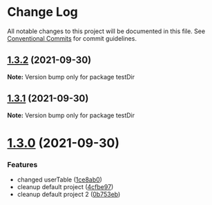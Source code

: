 # Change Log

All notable changes to this project will be documented in this file.
See [Conventional Commits](https://conventionalcommits.org) for commit guidelines.

## [1.3.2](https://github.com/knitesh/test-delete/compare/v1.3.1...v1.3.2) (2021-09-30)

**Note:** Version bump only for package testDir





## [1.3.1](https://github.com/knitesh/test-delete/compare/v1.3.0...v1.3.1) (2021-09-30)

**Note:** Version bump only for package testDir





# [1.3.0](https://github.com/knitesh/test-delete/compare/v1.0.0...v1.3.0) (2021-09-30)


### Features

* changed userTable ([1ce8ab0](https://github.com/knitesh/test-delete/commit/1ce8ab0c86197c135da93820bdb3aa3f8b097d9d))
* cleanup default project ([4cfbe97](https://github.com/knitesh/test-delete/commit/4cfbe975a9aa08d9441921dd142ad1e0dcd84c6a))
* cleanup default project 2 ([0b753eb](https://github.com/knitesh/test-delete/commit/0b753eb14b626b4b9f0cf0b153349af128374e82))
